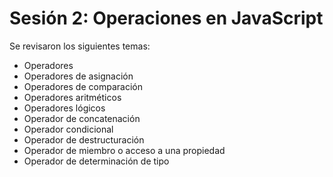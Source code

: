 # Sesión 2: Operaciones en JavaScript
Se revisaron los siguientes temas:


- Operadores
- Operadores de asignación
- Operadores de comparación
- Operadores aritméticos
- Operadores lógicos
- Operador de concatenación
- Operador condicional
- Operador de destructuración
- Operador de miembro o acceso a una propiedad
- Operador de determinación de tipo